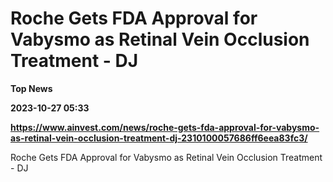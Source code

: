 # Roche Gets FDA Approval for Vabysmo as Retinal Vein Occlusion Treatment - DJ
**Top News**

**2023-10-27 05:33**

**https://www.ainvest.com/news/roche-gets-fda-approval-for-vabysmo-as-retinal-vein-occlusion-treatment-dj-2310100057686ff6eea83fc3/**

Roche Gets FDA Approval for Vabysmo as Retinal Vein Occlusion Treatment - DJ